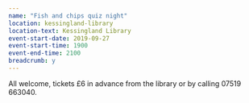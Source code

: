```yaml
---
name: "Fish and chips quiz night"
location: kessingland-library
location-text: Kessingland Library
event-start-date: 2019-09-27
event-start-time: 1900
event-end-time: 2100
breadcrumb: y
---
```


All welcome, tickets &pound;6 in advance from the library or by calling 07519 663040.
